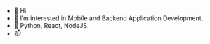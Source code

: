 - 👋 Hi.
- 👀 I’m interested in Mobile and Backend Application Development.
- 🌱 Python, React, NodeJS.
- 📫 

<!---
j0y0nt/j0y0nt is a ✨ special ✨ repository because its `README.md` (this file) appears on your GitHub profile.
You can click the Preview link to take a look at your changes.
--->
